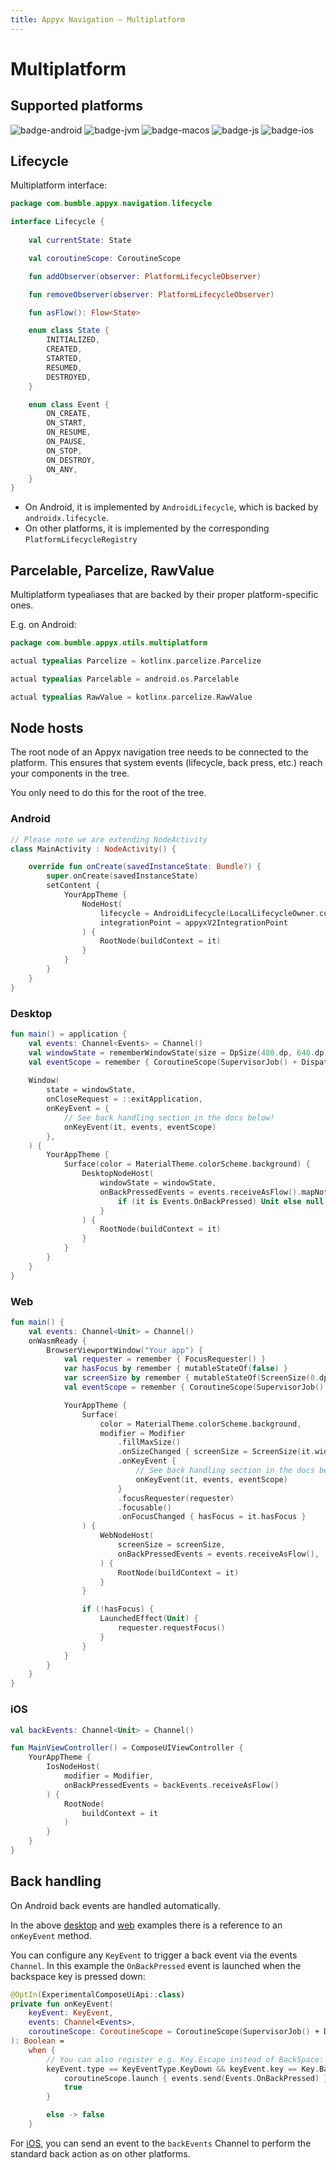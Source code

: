 ```yaml
---
title: Appyx Navigation – Multiplatform
---
```


# Multiplatform

## Supported platforms

![badge-android](https://img.shields.io/badge/platform-android-brightgreen)
![badge-jvm](https://img.shields.io/badge/platform-jvm-orange)
![badge-macos](https://img.shields.io/badge/platform-macos-purple)
![badge-js](https://img.shields.io/badge/platform-js-yellow)
![badge-ios](https://img.shields.io/badge/platform-ios-lightgray)

## Lifecycle

Multiplatform interface:

```kotlin
package com.bumble.appyx.navigation.lifecycle

interface Lifecycle {
    
    val currentState: State

    val coroutineScope: CoroutineScope

    fun addObserver(observer: PlatformLifecycleObserver)

    fun removeObserver(observer: PlatformLifecycleObserver)

    fun asFlow(): Flow<State>

    enum class State {
        INITIALIZED,
        CREATED,
        STARTED,
        RESUMED,
        DESTROYED,
    }

    enum class Event {
        ON_CREATE,
        ON_START,
        ON_RESUME,
        ON_PAUSE,
        ON_STOP,
        ON_DESTROY,
        ON_ANY,
    }
}
```

- On Android, it is implemented by `AndroidLifecycle`, which is backed by  `androidx.lifecycle`.
- On other platforms, it is implemented by the corresponding `PlatformLifecycleRegistry` 


## Parcelable, Parcelize, RawValue

Multiplatform typealiases that are backed by their proper platform-specific ones.

E.g. on Android:

```kotlin
package com.bumble.appyx.utils.multiplatform

actual typealias Parcelize = kotlinx.parcelize.Parcelize

actual typealias Parcelable = android.os.Parcelable

actual typealias RawValue = kotlinx.parcelize.RawValue
```

## Node hosts

The root node of an Appyx navigation tree needs to be connected to the platform. This ensures that system events (lifecycle, back press, etc.) reach your components in the tree.

You only need to do this for the root of the tree.


### Android

```kotlin
// Please note we are extending NodeActivity
class MainActivity : NodeActivity() {

    override fun onCreate(savedInstanceState: Bundle?) {
        super.onCreate(savedInstanceState)
        setContent {
            YourAppTheme {
                NodeHost(
                    lifecycle = AndroidLifecycle(LocalLifecycleOwner.current.lifecycle),
                    integrationPoint = appyxV2IntegrationPoint
                ) {
                    RootNode(buildContext = it)
                }
            }
        }
    }
}
```

### Desktop

```kotlin
fun main() = application {
    val events: Channel<Events> = Channel()
    val windowState = rememberWindowState(size = DpSize(480.dp, 640.dp))
    val eventScope = remember { CoroutineScope(SupervisorJob() + Dispatchers.Main) }
    
    Window(
        state = windowState,
        onCloseRequest = ::exitApplication,
        onKeyEvent = {
            // See back handling section in the docs below!    
            onKeyEvent(it, events, eventScope) 
        },
    ) {
        YourAppTheme {
            Surface(color = MaterialTheme.colorScheme.background) {
                DesktopNodeHost(
                    windowState = windowState,
                    onBackPressedEvents = events.receiveAsFlow().mapNotNull {
                        if (it is Events.OnBackPressed) Unit else null
                    }
                ) { 
                    RootNode(buildContext = it)
                }
            }
        }
    }
}
```

### Web

```kotlin
fun main() {
    val events: Channel<Unit> = Channel()
    onWasmReady {
        BrowserViewportWindow("Your app") {
            val requester = remember { FocusRequester() }
            var hasFocus by remember { mutableStateOf(false) }
            var screenSize by remember { mutableStateOf(ScreenSize(0.dp, 0.dp)) }
            val eventScope = remember { CoroutineScope(SupervisorJob() + Dispatchers.Main) }

            YourAppTheme {
                Surface(
                    color = MaterialTheme.colorScheme.background,
                    modifier = Modifier
                        .fillMaxSize()
                        .onSizeChanged { screenSize = ScreenSize(it.width.dp, it.height.dp) }
                        .onKeyEvent {
                            // See back handling section in the docs below!    
                            onKeyEvent(it, events, eventScope) 
                        }
                        .focusRequester(requester)
                        .focusable()
                        .onFocusChanged { hasFocus = it.hasFocus }
                ) {
                    WebNodeHost(
                        screenSize = screenSize,
                        onBackPressedEvents = events.receiveAsFlow(),
                    ) { 
                        RootNode(buildContext = it)
                    }
                }

                if (!hasFocus) {
                    LaunchedEffect(Unit) {
                        requester.requestFocus()
                    }
                }
            }
        }
    }
}

```

### iOS

```kotlin
val backEvents: Channel<Unit> = Channel()

fun MainViewController() = ComposeUIViewController {
    YourAppTheme {
        IosNodeHost(
            modifier = Modifier,
            onBackPressedEvents = backEvents.receiveAsFlow()
        ) {
            RootNode(
                buildContext = it
            )
        }
    }
}

```

## Back handling

On Android back events are handled automatically.

In the above [desktop](#desktop) and [web](#web) examples there is a reference to an `onKeyEvent` method.

You can configure any `KeyEvent` to trigger a back event via the events `Channel`. In this example the `OnBackPressed` event is launched when the backspace key is pressed down:

```kotlin
@OptIn(ExperimentalComposeUiApi::class)
private fun onKeyEvent(
    keyEvent: KeyEvent,
    events: Channel<Events>,
    coroutineScope: CoroutineScope = CoroutineScope(SupervisorJob() + Dispatchers.Main),
): Boolean =
    when {
        // You can also register e.g. Key.Escape instead of BackSpace: 
        keyEvent.type == KeyEventType.KeyDown && keyEvent.key == Key.Backspace -> {
            coroutineScope.launch { events.send(Events.OnBackPressed) }
            true
        }

        else -> false
    }
``` 
For [iOS](#ios), you can send an event to the `backEvents` Channel to perform the standard back action as on other platforms.

